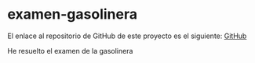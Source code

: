 # examen-gasolinera

El enlace al repositorio de GitHub de este proyecto es el siguiente: [GitHub](https://github.com/jzazooro/examen-gasolinera.git)

He resuelto el examen de la gasolinera
